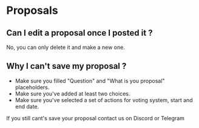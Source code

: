 # Proposals

## Can I edit a proposal once I posted it ?

No, you can only delete it and make a new one.

## Why I can't save my proposal ?

* Make sure you filled "Question" and "What is you proposal" placeholders.
* Make sure you've added at least two choices.
* Make sure you've selected a set of actions for voting system, start and end date.

If you still cant's save your proposal contact us on Discord or Telegram





